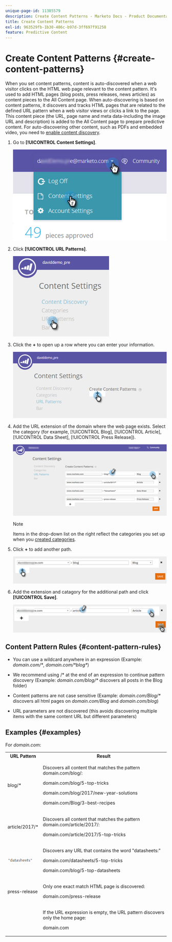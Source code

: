```yaml
---
unique-page-id: 11385579
description: Create Content Patterns - Marketo Docs - Product Documentation
title: Create Content Patterns
exl-id: 963529fb-1b30-486c-b97d-3ff697f91258
feature: Predictive Content
---
```

# Create Content Patterns {#create-content-patterns}

When you set content patterns, content is auto-discovered when a web visitor clicks on the HTML web page relevant to the content pattern. It's used to add HTML pages (blog posts, press releases, news articles) as content pieces to the All Content page. When auto-discovering is based on content patterns, it discovers and tracks HTML pages that are related to the defined URL pattern when a web visitor views or clicks a link to the page. This content piece (the URL, page name and meta data-including the image URL and description) is added to the All Content page to prepare predictive content. For auto-discovering other content, such as PDFs and embedded video, you need to [enable content discovery](/help/marketo/product-docs/predictive-content/getting-started/enable-content-discovery.md).

1. Go to **[!UICONTROL Content Settings]**.

   ![](assets/settings-dropdown-hand-2.png)

1. Click **[!UICONTROL URL Patterns]**.

   ![](assets/click-url-patterns-hand.png)

1. Click the **+** to open up a row where you can enter your information.

   ![](assets/content-settings-create-patterns-hand.png)

1. Add the URL extension of the domain where the web page exists. Select the category (for example, [!UICONTROL Blog], [!UICONTROL Article], [!UICONTROL Data Sheet], [!UICONTROL Press Release]).

   ![](assets/content-settings-create-content-patterns-dm-hands.png)

   >[!NOTE]
   >
   >Items in the drop-down list on the right reflect the categories you set up when you [created categories](/help/marketo/product-docs/predictive-content/getting-started/set-up-categories.md).

1. Click **+** to add another path.

   ![](assets/url-patterns-add2.png)

1. Add the extension and catagory for the additional path and click **[!UICONTROL Save]**.

   ![](assets/url-patterns-save.png)

## Content Pattern Rules {#content-pattern-rules}

* You can use a wildcard anywhere in an expression (Example: _domain.com/&#42;_, _domain.com/&#42;blog&#42;_)

* We recommend using /&#42; at the end of an expression to continue pattern discovery (Example: _domain.com/blog/&#42;_ discovers all posts in the Blog folder)
* Content patterns are not case sensitive (Example: _domain.com/Blog/&#42;_ discovers all html pages on _domain.com/Blog_ and _domain.com/blog_)

* URL parameters are not discovered (this avoids discovering multiple items with the same content URL but different parameters)

## Examples {#examples}

For _domain.com_:

<table>
 <tbody>
  <tr>
   <th>URL Pattern</th>
   <th>Result</th>
  </tr>
  <tr>
   <td>blog/*</td>
   <td><p>Discovers all content that matches the pattern domain.com/blog/:</p><p>domain.com/blog/5-top-tricks</p><p>domain.com/blog/2017/new-year-solutions</p><p>domain.com/Blog/3-best-recipes</p></td>
  </tr>
  <tr>
   <td>article/2017/*</td>
   <td><p>Discovers all content that matches the pattern domain.com/article/2017/:</p><p>domain.com/article/2017/5-top-tricks</p></td>
  </tr>
  <tr>
   <td><img alt="--" width="80" src="assets/image2017-3-24-10-3a38-3a46.png" data-linked-resource-id="12976559" data-linked-resource-type="attachment" data-base-url="https://docs.marketo.com" data-linked-resource-container-id="11385579" title="--"></td>
   <td><p>Discovers any URL that contains the word "datasheets:"</p><p>domain.com/datasheets/5-top-tricks</p><p>domain.com/blog/5-top-datasheets</p></td>
  </tr>
  <tr>
   <td>press-release</td>
   <td><p>Only one exact match HTML page is discovered:</p><p>domain.com/press-release</p></td>
  </tr>
  <tr>
   <td colspan="1"> </td>
   <td colspan="1"><p>If the URL expression is empty, the URL pattern discovers only the home page:</p><p>domain.com</p></td>
  </tr>
 </tbody>
</table>
